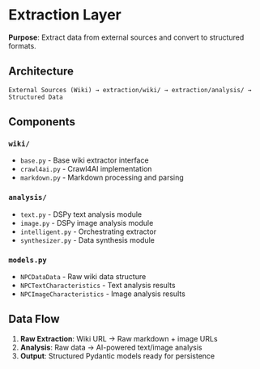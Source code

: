 # Extraction Layer

**Purpose**: Extract data from external sources and convert to structured formats.

## Architecture

```
External Sources (Wiki) → extraction/wiki/ → extraction/analysis/ → Structured Data
```

## Components

### `wiki/`
- `base.py` - Base wiki extractor interface  
- `crawl4ai.py` - Crawl4AI implementation
- `markdown.py` - Markdown processing and parsing

### `analysis/`
- `text.py` - DSPy text analysis module
- `image.py` - DSPy image analysis module  
- `intelligent.py` - Orchestrating extractor
- `synthesizer.py` - Data synthesis module

### `models.py`
- `NPCDataData` - Raw wiki data structure
- `NPCTextCharacteristics` - Text analysis results
- `NPCImageCharacteristics` - Image analysis results

## Data Flow

1. **Raw Extraction**: Wiki URL → Raw markdown + image URLs
2. **Analysis**: Raw data → AI-powered text/image analysis  
3. **Output**: Structured Pydantic models ready for persistence